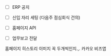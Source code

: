- [ ] ERP 공지
- [ ] 신입  자리 세팅 (다음주 점심회식 건의)
- [ ] 홈페이지 API
- [ ] 업무보고 전달


홈페이지
히스토리 이미지 꼭 두개씩인지.,.
카카오 비즈앱